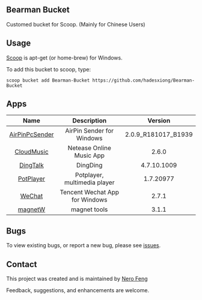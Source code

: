 ## Bearman Bucket

Customed bucket for Scoop. (Mainly for Chinese Users)

## Usage

[Scoop](<https://scoop.sh/>) is apt-get (or home-brew) for Windows.

To add this bucket to scoop, type:

```
scoop bucket add Bearman-Bucket https://github.com/hadesxiong/Bearman-Bucket
```

## Apps

|                        Name                         |             Description              |       Version       |
| :-------------------------------------------------: | :----------------------------------: | :-----------------: |
| [AirPinPcSender](http://www.waxrain.com/index.html) |      AirPin Sender for Windows       | 2.0.9_R181017_B1939 |
|        [CloudMusic](https://music.163.com/#)        |       Netease Online Music App       |        2.6.0        |
|        [DingTalk](https://www.dingtalk.com/)        |               DingDing               |     4.7.10.1009      |
|      [PotPlayer](https://potplayer.daum.net/)       |     Potplayer, multimedia player     |      1.7.20977      |
|         [WeChat](https://pc.weixin.qq.com/)         |    Tencent Wechat App for Windows    |        2.7.1        |
|         [magnetW](https://github.com/xiandanin/magnetW)         |    magnet tools    |        3.1.1        |

## Bugs

To view existing bugs, or report a new bug, please see [issues](<https://github.com/hadesxiong/Bearman-Bucket/issues>).

## Contact

This project was created and is maintained by [Nero Feng](<https://mail.google.com/mail/u/0/?view=cm&fs=1&tf=1&source=mailto&to=fengshixiong890614@gmail.com>)

Feedback, suggestions, and enhancements are welcome.